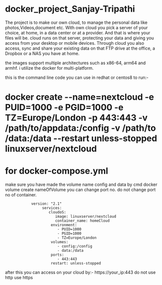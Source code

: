 # docker_project_Sanjay-Tripathi

The project is to make our own cloud, to manage the personal data like photos,Videos,document etc.
With own cloud you pick a server of your choice, at home, in a data center or at a provider. And that is where your files will be. cloud runs on that server, protecting your data and giving you access from your desktop or mobile devices. Through cloud you also access, sync and share your existing data on that FTP drive at the office, a Dropbox or a NAS you have at home.

the images support multiple architectures such as x86-64, arm64 and armhf. i utilize the docker for multi-platform.

this is the command line code you can use in redhat  or centos8 to run:-
   # docker create --name=nextcloud -e PUID=1000 -e PGID=1000 -e TZ=Europe/London -p 443:443 -v /path/to/appdata:/config -v /path/to                  /data:/data --restart unless-stopped      linuxserver/nextcloud
   
  # for docker-compose.yml
   make sure you have made the volume name config and data by cmd docker volume create nameOfVolume
   you can change port no. do not change port no of container.                                                                                                                                                                                                  
                
                version: "2.1"                                                                                                                                   
                     services:
                        cloudoS:                                                                                                                                
                           image: linuxserver/nextcloud                                                                                                                  
                           container_name: homeCloud                                                                                                                  
                         environment:                                                                                                                                  
                            - PUID=1000                                                                                                                                          
                            - PGID=1000                                                                                                                           
                            - TZ=Europe/London                                                                                                                    
                         volumes:                                                                                                                       
                            - config:/config                                                                                                                   
                            - data:/data                                                                                                                             
                         ports:                                                                                                                                                    
                            - 443:443                                                                                                                                   
                         restart: unless-stopped                                                                                                                                   

after this you can access on your cloud by:-
                                          https://your_ip:443
                                          do not use http  use https





